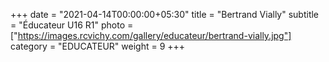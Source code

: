 +++
date = "2021-04-14T00:00:00+05:30"
title = "Bertrand Vially"
subtitle = "Éducateur U16 R1"
photo = ["https://images.rcvichy.com/gallery/educateur/bertrand-vially.jpg"]
category = "EDUCATEUR"
weight = 9
+++ 

